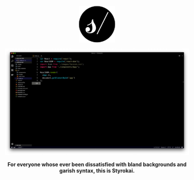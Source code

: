 <p align="center"><img width="100" height="100" src=".media/styrokai_icon.png"></p>


<p align="center"><img src=".media/Styrokai_vscode_img.png"></p>


<p align="center"><b>For everyone whose ever been dissatisfied with bland backgrounds and garish syntax, this is Styrokai.</b></p>
